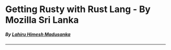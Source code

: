 # Getting Rusty with Rust Lang - By Mozilla Sri Lanka
##### By [Lahiru Himesh Madusanka](https://sdglhm.com)
---